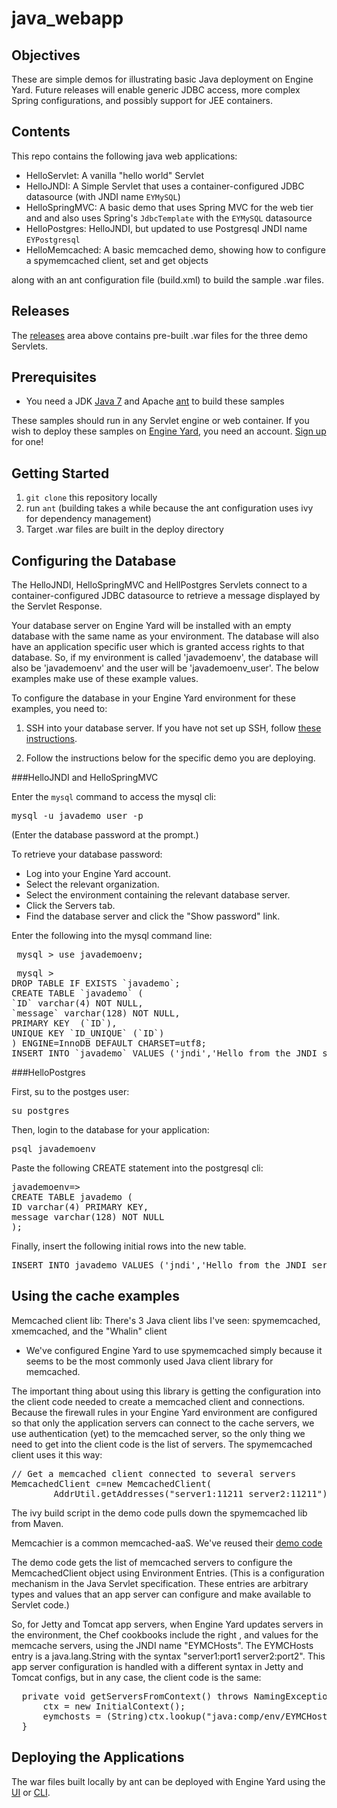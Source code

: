 java_webapp
===========

Objectives
----------
These are simple demos for illustrating basic Java deployment on Engine Yard. Future releases will enable generic JDBC access, more complex Spring configurations, and possibly support for JEE containers. 

Contents
--------
This repo contains the following java web applications:

- HelloServlet: A vanilla "hello world" Servlet 
- HelloJNDI: A Simple Servlet that uses a container-configured JDBC datasource (with JNDI name `EYMySQL`)
- HelloSpringMVC: A basic demo that uses Spring MVC for the web tier and and also uses Spring's `JdbcTemplate` with the `EYMySQL` datasource
- HelloPostgres: HelloJNDI, but updated to use Postgresql JNDI name `EYPostgresql`
- HelloMemcached: A basic memcached demo, showing how to configure a spymemcached client, set and get objects

along with an ant configuration file (build.xml) to build the sample .war files. 

Releases
--------
The [releases][8] area above contains pre-built .war files for the three demo Servlets.

Prerequisites
-------------
- You need a JDK [Java 7][1] and Apache [ant][7] to build these samples

These samples should run in any Servlet engine or web container. If you wish to deploy these samples on [Engine Yard][2], you need an account. [Sign up][5] for one!

Getting Started
---------------
1. `git clone` this repository locally
2. run `ant` (building takes a while because the ant configuration uses ivy for dependency management)
3. Target .war files are built in the deploy directory

Configuring the Database
------------------------
The HelloJNDI, HelloSpringMVC and HellPostgres Servlets connect to a container-configured JDBC datasource to retrieve a message displayed by the Servlet Response.

Your database server on Engine Yard will be installed with an empty database with the same name as your environment. The database will also have an application specific user which is granted access rights to that database.
So, if my environment is called 'javademoenv', the database will also be 'javademoenv' and the user will be 'javademoenv_user'. The below examples make use of these example values.

To configure the database in your Engine Yard environment for these examples, you need to:

1. SSH into your database server.
If you have not set up SSH, follow [these instructions][6].

2. Follow the instructions below for the specific demo you are deploying.

###HelloJNDI and HelloSpringMVC

Enter the `mysql` command to access the mysql cli:

<pre>mysql -u javademo_user -p </pre>
(Enter the database password at the prompt.)

To retrieve your database password:
 * Log into your Engine Yard account.
 * Select the relevant organization.
 * Select the environment containing the relevant database server.
 * Click the Servers tab.
 * Find the database server and click the "Show password" link.

Enter the following into the mysql command line:

<pre> mysql > use javademoenv;</pre>

<pre> mysql >
DROP TABLE IF EXISTS `javademo`;
CREATE TABLE `javademo` (
`ID` varchar(4) NOT NULL,
`message` varchar(128) NOT NULL,
PRIMARY KEY  (`ID`),
UNIQUE KEY `ID_UNIQUE` (`ID`)
) ENGINE=InnoDB DEFAULT CHARSET=utf8;
INSERT INTO `javademo` VALUES ('jndi','Hello from the JNDI servlet!'), ('spf','Hello from the Spring servlet!');
</pre>

###HelloPostgres

First, su to the postges user:

<pre>su postgres</pre>

Then, login to the database for your application:

<pre>psql javademoenv </pre>

Paste the following CREATE statement into the postgresql cli:

<pre>javademoenv=>
CREATE TABLE javademo (
ID varchar(4) PRIMARY KEY,
message varchar(128) NOT NULL
);
</pre>

Finally, insert the following initial rows into the new table.

<pre>
INSERT INTO javademo VALUES ('jndi','Hello from the JNDI servlet!'), ('spf','Hello from the Spring servlet!');
</pre>

Using the cache examples
------------------------
Memcached client lib:
There's 3 Java client libs I've seen: spymemcached, xmemcached, and the "Whalin" client
- We've configured Engine Yard to use spymemcached simply because it seems to be the most commonly used Java client library for memcached.

The important thing about using this library is getting the configuration into the client code needed to create a memcached client and connections. 
Because the firewall rules in your Engine Yard environment are configured so that only the application servers can connect to the cache servers, we use authentication (yet) to the memcached server, so the only thing we need to get into the client code is the list of servers. The spymemcached client uses it this way:

<pre>
// Get a memcached client connected to several servers
MemcachedClient c=new MemcachedClient(
        AddrUtil.getAddresses("server1:11211 server2:11211"));
</pre>

The ivy build script in the demo code pulls down the spymemcached lib from Maven. 

Memcachier is a common memcached-aaS. We've reused their [demo code][9]

The demo code gets the list of memcached servers to configure the MemcachedClient object using Environment Entries. (This is a configuration mechanism in the Java Servlet specification. These entries are arbitrary types and values that an app server can configure and make available to Servlet code.)

So, for Jetty and Tomcat app servers, when Engine Yard updates servers in the environment, the Chef cookbooks include the right <env-entries>, and values for the memcache servers, using the JNDI name "EYMCHosts". The EYMCHosts entry is a java.lang.String with the syntax "server1:port1 server2:port2". This app server configuration is handled with a different syntax in Jetty and Tomcat configs, but in any case, the client code is the same: 

<pre>
  private void getServersFromContext() throws NamingException {
      ctx = new InitialContext();
      eymchosts = (String)ctx.lookup("java:comp/env/EYMCHosts");
  }
</pre>


Deploying the Applications
--------------------------
The war files built locally by ant can be deployed with Engine Yard using the [UI][3] or [CLI][4].


[1]: http://www.oracle.com/technetwork/java/javase/downloads/index.html
[2]: http://ui.engineyard.com
[3]: https://support.cloud.engineyard.com/entries/26483236-User-Interface-for-Deploying-your-Java-Application-on-Engine-Yard
[4]: https://support.cloud.engineyard.com/entries/27042383-CLI-for-Deploying-your-Java-Application-on-Engine-Yard
[5]: https://support.cloud.engineyard.com/entries/27322283-Sign-up-for-an-Engine-Yard-Account
[6]: https://support.cloud.engineyard.com/entries/27519756-Set-up-SSH
[7]: http://ant.apache.org/
[8]: https://github.com/engineyard/java_webapp/releases
[9]: https://github.com/memcachier/examples-java
